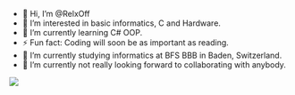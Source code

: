 - 👋 Hi, I’m @RelxOff
- 👀 I’m interested in basic informatics, C and Hardware.
- 🌱 I’m currently learning C# OOP.
- ⚡ Fun fact: Coding will soon be as important as reading.
- 🌱 I’m currently studying informatics at BFS BBB in Baden, Switzerland.
- 💞️ I’m currently not really looking forward to collaborating with anybody.

<!--
**RelxOff/RelxOff** is a ✨ _special_ ✨ repository because its `README.md` (this file) appears on your GitHub profile.

Here are some ideas to get you started:

- 🔭 I’m currently working on ...
- 🌱 I’m currently learning ...
- 👯 I’m looking to collaborate on ...
- 🤔 I’m looking for help with ...
- 💬 Ask me about ...
- 📫 How to reach me: ...
- 😄 Pronouns: ...
- ⚡ Fun fact: ...
-->
![](https://komarev.com/ghpvc/?username=RelxOff&label=PROFILE+VIEWS)
